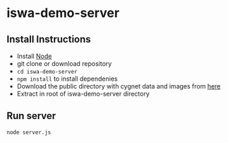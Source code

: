 # iswa-demo-server

Install Instructions
--------------------

* Install [Node](https://nodejs.org/en/)
* git clone or download repository
* `cd iswa-demo-server`
* `npm install` to install dependenies
* Download the public directory with cygnet data and images from [here](https://drive.google.com/file/d/0Bzsns1xQ5Sxwazk1YVlPVXRkbFE/view?usp=sharing)
* Extract in root of iswa-demo-server directory

Run server
----------
`node server.js`
